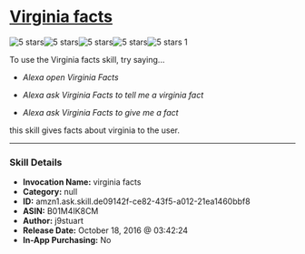 # [Virginia facts](http://alexa.amazon.com/#skills/amzn1.ask.skill.de09142f-ce82-43f5-a012-21ea1460bbf8)
![5 stars](../../images/ic_star_black_18dp_1x.png)![5 stars](../../images/ic_star_black_18dp_1x.png)![5 stars](../../images/ic_star_black_18dp_1x.png)![5 stars](../../images/ic_star_black_18dp_1x.png)![5 stars](../../images/ic_star_black_18dp_1x.png) 1

To use the Virginia facts skill, try saying...

* *Alexa open Virginia Facts*

* *Alexa ask Virginia Facts to tell me a virginia fact*

* *Alexa ask Virginia Facts to give me a fact*

this skill gives facts about virginia to the user.

***

### Skill Details

* **Invocation Name:** virginia facts
* **Category:** null
* **ID:** amzn1.ask.skill.de09142f-ce82-43f5-a012-21ea1460bbf8
* **ASIN:** B01M4IK8CM
* **Author:** j9stuart
* **Release Date:** October 18, 2016 @ 03:42:24
* **In-App Purchasing:** No
